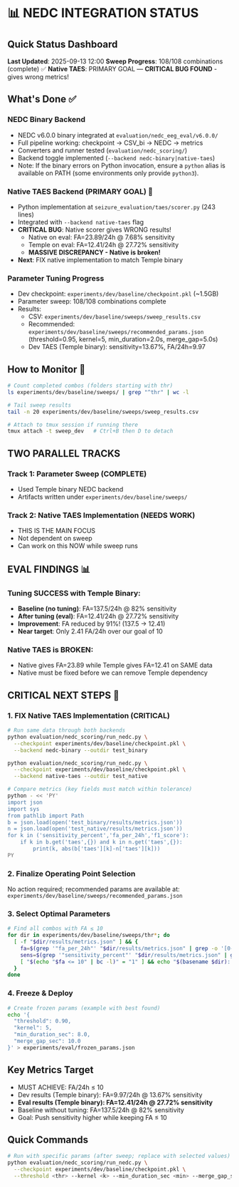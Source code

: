 # 📊 NEDC INTEGRATION STATUS
## Quick Status Dashboard

**Last Updated**: 2025-09-13 12:00
**Sweep Progress**: 108/108 combinations (complete) ✅
**Native TAES**: PRIMARY GOAL — **CRITICAL BUG FOUND** - gives wrong metrics!

## What's Done ✅

### NEDC Binary Backend
- NEDC v6.0.0 binary integrated at `evaluation/nedc_eeg_eval/v6.0.0/`
- Full pipeline working: checkpoint → CSV_bi → NEDC → metrics
- Converters and runner tested (`evaluation/nedc_scoring/`)
- Backend toggle implemented (`--backend nedc-binary|native-taes`)
- Note: If the binary errors on Python invocation, ensure a `python` alias is available on PATH (some environments only provide `python3`).

### Native TAES Backend (PRIMARY GOAL) 🎯
- Python implementation at `seizure_evaluation/taes/scorer.py` (243 lines)
- Integrated with `--backend native-taes` flag
- **CRITICAL BUG**: Native scorer gives WRONG results!
  - Native on eval: FA=23.89/24h @ 7.68% sensitivity
  - Temple on eval: FA=12.41/24h @ 27.72% sensitivity
  - **MASSIVE DISCREPANCY - Native is broken!**
- **Next**: FIX native implementation to match Temple binary

### Parameter Tuning Progress
- Dev checkpoint: `experiments/dev/baseline/checkpoint.pkl` (~1.5GB)
- Parameter sweep: 108/108 combinations complete
- Results:
  - CSV: `experiments/dev/baseline/sweeps/sweep_results.csv`
  - Recommended: `experiments/dev/baseline/sweeps/recommended_params.json` (threshold=0.95, kernel=5, min_duration=2.0s, merge_gap=5.0s)
  - Dev TAES (Temple binary): sensitivity=13.67%, FA/24h=9.97

## How to Monitor 🏃

```bash
# Count completed combos (folders starting with thr)
ls experiments/dev/baseline/sweeps/ | grep "^thr" | wc -l

# Tail sweep results
tail -n 20 experiments/dev/baseline/sweeps/sweep_results.csv

# Attach to tmux session if running there
tmux attach -t sweep_dev   # Ctrl+B then D to detach
```

## TWO PARALLEL TRACKS

### Track 1: Parameter Sweep (COMPLETE)
- Used Temple binary NEDC backend
- Artifacts written under `experiments/dev/baseline/sweeps/`

### Track 2: Native TAES Implementation (NEEDS WORK)
- THIS IS THE MAIN FOCUS
- Not dependent on sweep
- Can work on this NOW while sweep runs

## EVAL FINDINGS 📊

### Tuning SUCCESS with Temple Binary:
- **Baseline (no tuning)**: FA=137.5/24h @ 82% sensitivity
- **After tuning (eval)**: FA=12.41/24h @ 27.72% sensitivity
- **Improvement**: FA reduced by 91%! (137.5 → 12.41)
- **Near target**: Only 2.41 FA/24h over our goal of 10

### Native TAES is BROKEN:
- Native gives FA=23.89 while Temple gives FA=12.41 on SAME data
- Native must be fixed before we can remove Temple dependency

## CRITICAL NEXT STEPS 🚨

### 1. FIX Native TAES Implementation (CRITICAL)
```bash
# Run same data through both backends
python evaluation/nedc_scoring/run_nedc.py \
  --checkpoint experiments/dev/baseline/checkpoint.pkl \
  --backend nedc-binary --outdir test_binary

python evaluation/nedc_scoring/run_nedc.py \
  --checkpoint experiments/dev/baseline/checkpoint.pkl \
  --backend native-taes --outdir test_native

# Compare metrics (key fields must match within tolerance)
python - << 'PY'
import json
import sys
from pathlib import Path
b = json.load(open('test_binary/results/metrics.json'))
n = json.load(open('test_native/results/metrics.json'))
for k in ('sensitivity_percent','fa_per_24h','f1_score'):
    if k in b.get('taes',{}) and k in n.get('taes',{}):
        print(k, abs(b['taes'][k]-n['taes'][k]))
PY
```

### 2. Finalize Operating Point Selection
No action required; recommended params are available at:
`experiments/dev/baseline/sweeps/recommended_params.json`

### 3. Select Optimal Parameters
```bash
# Find all combos with FA ≤ 10
for dir in experiments/dev/baseline/sweeps/thr*; do
  [ -f "$dir/results/metrics.json" ] && {
    fa=$(grep '"fa_per_24h"' "$dir/results/metrics.json" | grep -o '[0-9.]*')
    sens=$(grep '"sensitivity_percent"' "$dir/results/metrics.json" | grep -o '[0-9.]*')
    [ "$(echo "$fa <= 10" | bc -l)" = "1" ] && echo "$(basename $dir): FA=$fa, Sens=$sens%"
  }
done
```

### 4. Freeze & Deploy
```bash
# Create frozen params (example with best found)
echo '{
  "threshold": 0.90,
  "kernel": 5,
  "min_duration_sec": 8.0,
  "merge_gap_sec": 10.0
}' > experiments/eval/frozen_params.json
```

## Key Metrics Target

- MUST ACHIEVE: FA/24h ≤ 10
- Dev results (Temple binary): FA=9.97/24h @ 13.67% sensitivity
- **Eval results (Temple binary): FA=12.41/24h @ 27.72% sensitivity**
- Baseline without tuning: FA=137.5/24h @ 82% sensitivity
- Goal: Push sensitivity higher while keeping FA ≤ 10

## Quick Commands

```bash
# Run with specific params (after sweep; replace with selected values)
python evaluation/nedc_scoring/run_nedc.py \
  --checkpoint experiments/dev/baseline/checkpoint.pkl \
  --threshold <thr> --kernel <k> --min_duration_sec <min> --merge_gap_sec <gap>
```

